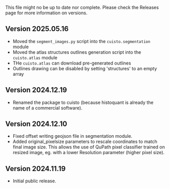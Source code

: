 This file might no be up to date nor complete. Please check the Releases page for more information on versions.

## Version 2025.05.16
- Moved the `segment_images.py` script into the `cuisto.segmentation` module
- Moved the atlas structures outlines generation script into the `cuisto.atlas` module
- THe `cuisto.atlas` can download pre-generated outlines
- Outlines drawing can be disabled by setting 'structures' to an empty array

## Version 2024.12.19
- Renamed the package to cuisto (because histoquant is already the name of a commercial software).

## Version 2024.12.10
- Fixed offset writing geojson file in segmentation module.
- Added original_pixelsize parameters to rescale coordinates to match final image size. This allows the use of QuPath pixel classifier trained on resized image, eg. with a lower Resolution parameter (higher pixel size).

## Version 2024.11.19
- Initial public release.